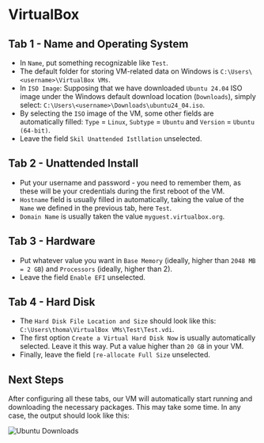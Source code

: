 # VirtualBox

## Tab 1 - Name and Operating System

* In `Name`, put something recognizable like `Test`.
* The default folder for storing VM-related data on Windows is `C:\Users\<username>\VirtualBox VMs`.
* In `ISO Image`: Supposing that we have downloaded `Ubuntu 24.04` ISO image under the Windows default download location (`Downloads`), simply select: `C:\Users\<username>\Downloads\ubuntu24_04.iso`.
* By selecting the `ISO` image of the VM, some other fields are automatically filled: `Type` = `Linux`, `Subtype` = `Ubuntu` and `Version` = `Ubuntu (64-bit)`.
* Leave the field `Skil Unattended Istllation` unselected.

## Tab 2 - Unattended Install

* Put your username and password - you need to remember them, as these will be your credentials during the first reboot of the VM.
* `Hostname` field is usually filled in automatically, taking the value of the `Name` we defined in the previous tab, here `Test`.
* `Domain Name` is usually taken the value `myguest.virtualbox.org`.

## Tab 3 - Hardware

* Put whatever value you want in `Base Memory` (ideally, higher than `2048 MB = 2 GB`) and `Processors` (ideally, higher than 2).
* Leave the field `Enable EFI` unselected.

## Tab 4 - Hard Disk

* The `Hard Disk File Location and Size` should look like this: `C:\Users\thoma\VirtualBox VMs\Test\Test.vdi`.
* The first option `Create a Virtual Hard Disk Now` is usually automatically selected. Leave it this way. Put a value higher than `20 GB` in your VM.
* Finally, leave the field `[re-allocate Full Size` unselected.

## Next Steps

After configuring all these tabs, our VM will automatically start running and downloading the necessary packages. This may take some time. In any case, the output should look like this:

![Ubuntu Downloads]()
